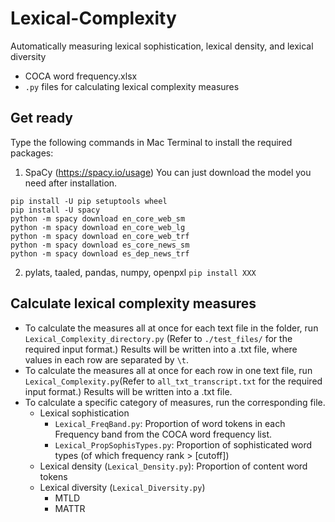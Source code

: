 # Lexical-Complexity
Automatically measuring lexical sophistication, lexical density, and lexical diversity

* COCA word frequency.xlsx
* `.py` files for calculating lexical complexity measures

## Get ready
Type the following commands in Mac Terminal to install the required packages:

1. SpaCy (https://spacy.io/usage)
You can just download the model you need after installation.
```
pip install -U pip setuptools wheel
pip install -U spacy
python -m spacy download en_core_web_sm
python -m spacy download en_core_web_lg
python -m spacy download en_core_web_trf
python -m spacy download es_core_news_sm
python -m spacy download es_dep_news_trf
```
2. pylats, taaled, pandas, numpy, openpxl
`pip install XXX`

## Calculate lexical complexity measures
* To calculate the measures all at once for each text file in the folder, run `Lexical_Complexity_directory.py` (Refer to `./test_files/` for the required input format.) Results will be written into a .txt file, where values in each row are separated by `\t`. 
* To calculate the measures all at once for each row in one text file, run `Lexical_Complexity.py`(Refer to `all_txt_transcript.txt` for the required input format.) Results will be written into a .txt file.
* To calculate a specific category of measures, run the corresponding file.
  * Lexical sophistication
    * `Lexical_FreqBand.py`: Proportion of word tokens in each Frequency band from the COCA word frequency list.
    * `Lexical_PropSophisTypes.py`: Proportion of sophisticated word types (of which frequency rank > [cutoff])
  * Lexical density (`Lexical_Density.py`): Proportion of content word tokens
  * Lexical diversity (`Lexical_Diversity.py`)
    * MTLD
    * MATTR
